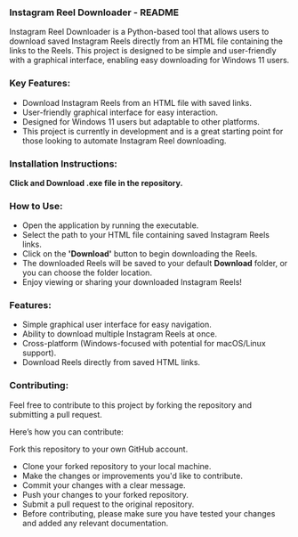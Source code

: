 ### **Instagram Reel Downloader - README**

Instagram Reel Downloader is a Python-based tool that allows users to download saved Instagram Reels directly from an HTML file containing the links to the Reels. This project is designed to be simple and user-friendly with a graphical interface, enabling easy downloading for Windows 11 users.

### Key Features:
- Download Instagram Reels from an HTML file with saved links.
- User-friendly graphical interface for easy interaction.
- Designed for Windows 11 users but adaptable to other platforms.
- This project is currently in development and is a great starting point for those looking to automate Instagram Reel downloading.

### Installation Instructions:


**Click and Download .exe file in the repository.**


### How to Use:
- Open the application by running the  executable.
- Select the path to your HTML file containing saved Instagram Reels links.
- Click on the **'Download'** button to begin downloading the Reels.
- The downloaded Reels will be saved to your default **Download** folder, or you can choose the folder location.
- Enjoy viewing or sharing your downloaded Instagram Reels!


### Features:
- Simple graphical user interface for easy navigation.
- Ability to download multiple Instagram Reels at once.
- Cross-platform (Windows-focused with potential for macOS/Linux support).
- Download Reels directly from saved HTML links.


### Contributing:
Feel free to contribute to this project by forking the repository and submitting a pull request.

Here’s how you can contribute:

Fork this repository to your own GitHub account.
- Clone your forked repository to your local machine.
- Make the changes or improvements you'd like to contribute.
- Commit your changes with a clear message.
- Push your changes to your forked repository.
- Submit a pull request to the original repository.
- Before contributing, please make sure you have tested your changes and added any relevant documentation.

